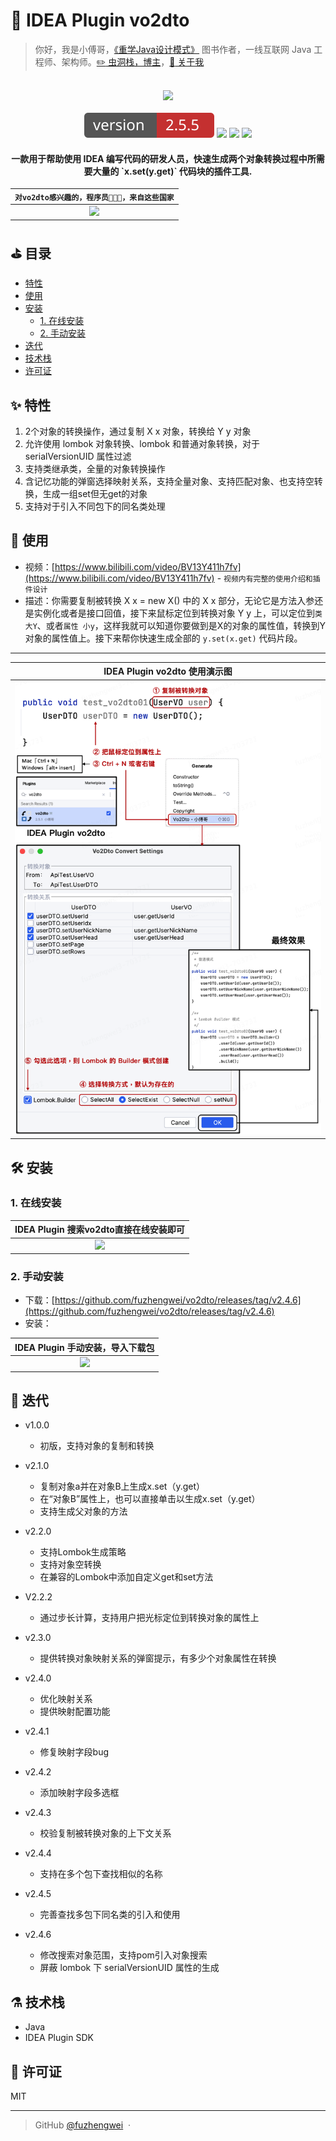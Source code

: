 # :currency_exchange: IDEA Plugin vo2dto

> 你好，我是小傅哥，[《重学Java设计模式》](https://item.jd.com/13218336.html) 图书作者，一线互联网 Java 工程师、架构师。[:pencil2: 虫洞栈，博主](https://bugstack.cn)，[:memo: 关于我](https://bugstack.cn/md/other/guide-to-reading.html) 

<br/>
<div align="center">
    <a href="https://plugins.jetbrains.com/plugin/18262-vo2dto" style="text-decoration:none"><img src="https://github.com/fuzhengwei/vo2dto/blob/master/docs/_media/logo-02.png" width="128px"></a>
</div>
<br/>
<div align="center">
	<a href="https://plugins.jetbrains.com/plugin/18262-vo2dto"><img src="https://github.com/fuzhengwei/vo2dto/blob/master/docs/_media/npm-version.svg"></a>
	<a href="https://bugstack.cn/"><img src="https://github.com/fuzhengwei/vo2dto/blob/master/docs/_media/npm-author.svg"></a>
	<a href="https://www.bilibili.com/video/BV13Y411h7fv"><img src="https://github.com/fuzhengwei/vo2dto/blob/master/docs/_media/npm-bilibili.svg"></a>
	<a href="https://plugins.jetbrains.com/plugin/18262-vo2dto"><img src="https://github.com/fuzhengwei/vo2dto/blob/master/docs/_media/npm-idea.svg"></a>
</div>

<h4 align="center">一款用于帮助使用 IDEA 编写代码的研发人员，快速生成两个对象转换过程中所需要大量的 `x.set(y.get)` 代码块的插件工具.</h4>

| `对vo2dto感兴趣的，程序员👨🏻‍💻‍，来自这些国家` |
|:---:|
| ![](https://github.com/fuzhengwei/vo2dto/blob/master/docs/_media/visits.png) |

## ⛳ 目录

-  [特性](https://github.com/fuzhengwei/vo2dto#sparkles-%E7%89%B9%E6%80%A7)
-  [使用](https://github.com/fuzhengwei/vo2dto#hammer-%E4%BD%BF%E7%94%A8)
-  [安装](https://github.com/fuzhengwei/vo2dto#hammer_and_wrench-%E5%AE%89%E8%A3%85)
   -  [1. 在线安装](https://github.com/fuzhengwei/vo2dto#1-%E5%9C%A8%E7%BA%BF%E5%AE%89%E8%A3%85)
   -  [2. 手动安装](https://github.com/fuzhengwei/vo2dto#2-%E6%89%8B%E5%8A%A8%E5%AE%89%E8%A3%85)
-  [迭代](https://github.com/fuzhengwei/vo2dto#-%E8%BF%AD%E4%BB%A3)
-  [技术栈](https://github.com/fuzhengwei/vo2dto#alembic-%E6%8A%80%E6%9C%AF%E6%A0%88)
-  [许可证](https://github.com/fuzhengwei/vo2dto#scroll-%E8%AE%B8%E5%8F%AF%E8%AF%81)  

## :sparkles: 特性

1. 2个对象的转换操作，通过复制 X x 对象，转换给 Y y 对象
2. 允许使用 lombok 对象转换、lombok 和普通对象转换，对于 serialVersionUID 属性过滤
3. 支持类继承类，全量的对象转换操作
4. 含记忆功能的弹窗选择映射关系，支持全量对象、支持匹配对象、也支持空转换，生成一组set但无get的对象
5. 支持对于引入不同包下的同名类处理

## :hammer: 使用

- 视频：[https://www.bilibili.com/video/BV13Y411h7fv](https://www.bilibili.com/video/BV13Y411h7fv) - `视频内有完整的使用介绍和插件设计` 
- 描述：你需要复制被转换 X x = new X() 中的 X x 部分，无论它是方法入参还是实例化或者是接口回值，接下来鼠标定位到转换对象 Y y 上，可以定位到`类 大Y`、或者`属性 小y`，这样我就可以知道你要做到是X的对象的属性值，转换到Y对象的属性值上。接下来帮你快速生成全部的 `y.set(x.get)` 代码片段。

---

| IDEA Plugin vo2dto 使用演示图|
|:---:|
| ![](https://github.com/fuzhengwei/vo2dto/blob/master/docs/_media/use-demo.png) |

## :hammer_and_wrench: 安装

### 1. 在线安装

| IDEA Plugin 搜索vo2dto直接在线安装即可|
|:---:|
| ![](https://github.com/fuzhengwei/vo2dto/blob/master/docs/_media/install.png) |

### 2. 手动安装

- 下载：[https://github.com/fuzhengwei/vo2dto/releases/tag/v2.4.6](https://github.com/fuzhengwei/vo2dto/releases/tag/v2.4.6)
- 安装：

| IDEA Plugin 手动安装，导入下载包|
|:---:|
| ![](https://github.com/fuzhengwei/vo2dto/blob/master/docs/_media/install02.png) |

## 🐾 迭代

- v1.0.0
  
  - 初版，支持对象的复制和转换

- v2.1.0
  
  - 复制对象a并在对象B上生成x.set（y.get）
  - 在“对象B”属性上，也可以直接单击以生成x.set（y.get）
  - 支持生成父对象的方法

- v2.2.0
  
  - 支持Lombok生成策略
  - 支持对象空转换  
  - 在兼容的Lombok中添加自定义get和set方法
  
- V2.2.2
  
  - 通过步长计算，支持用户把光标定位到转换对象的属性上
  
- v2.3.0
  
  - 提供转换对象映射关系的弹窗提示，有多少个对象属性在转换
  
- v2.4.0

  - 优化映射关系
  - 提供映射配置功能
  
- v2.4.1   

  - 修复映射字段bug
  
- v2.4.2

  - 添加映射字段多选框       
  
- v2.4.3

  - 校验复制被转换对象的上下文关系
  
- v2.4.4

  - 支持在多个包下查找相似的名称
  
- v2.4.5
  
  - 完善查找多包下同名类的引入和使用
  
- v2.4.6

  - 修改搜索对象范围，支持pom引入对象搜索
  - 屏蔽 lombok 下 serialVersionUID 属性的生成       

## :alembic: 技术栈

- Java
- IDEA Plugin SDK

## :scroll: 许可证

MIT 

---

> GitHub [@fuzhengwei](https://github.com/fuzhengwei) &nbsp;&middot;&nbsp;

